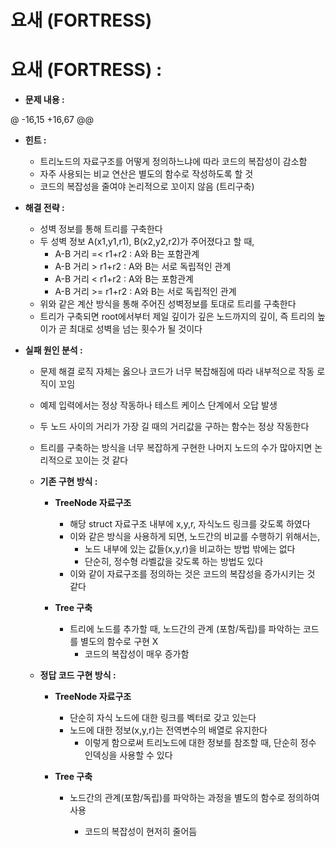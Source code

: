 # 요새 (FORTRESS)
# 요새 (FORTRESS) : 

- **문제 내용 :**

@ -16,15 +16,67 @@

- **힌트 :** 

  - 트리노드의 자료구조를 어떻게 정의하느냐에 따라 코드의 복잡성이 감소함
  - 자주 사용되는 비교 연산은 별도의 함수로 작성하도록 할 것
  - 코드의 복잡성을 줄여야 논리적으로 꼬이지 않음 (트리구축)

  

- **해결 전략 :**
  - 성벽 정보를 통해 트리를 구축한다
  - 두 성벽 정보 A(x1,y1,r1), B(x2,y2,r2)가 주어졌다고 할 때,
    - A-B 거리 =< r1+r2 : A와 B는 포함관계
    - A-B 거리  > r1+r2  : A와 B는 서로 독립적인 관계
    - A-B 거리  <   r1+r2 : A와 B는 포함관계
    - A-B 거리  >= r1+r2  : A와 B는 서로 독립적인 관계
  - 위와 같은 계산 방식을 통해 주어진 성벽정보를 토대로 트리를 구축한다
  - 트리가 구축되면 root에서부터 제일 깊이가 깊은 노드까지의 깊이, 즉 트리의 높이가 곧 최대로 성벽을 넘는 횟수가 될 것이다

- **실패 원인 분석 :**

  - 문제 해결 로직 자체는 옳으나 코드가 너무 복잡해짐에 따라 내부적으로 작동 로직이 꼬임
  - 예제 입력에서는 정상 작동하나 테스트 케이스 단계에서 오답 발생
  - 두 노드 사이의 거리가 가장 길 때의 거리값을 구하는 함수는 정상 작동한다
  - 트리를 구축하는 방식을 너무 복잡하게 구현한 나머지 노드의 수가 많아지면 논리적으로 꼬이는 것 같다

  

  - **기존 구현 방식 :**

    - **TreeNode 자료구조**

      - 해당 struct 자료구조 내부에 x,y,r, 자식노드 링크를 갖도록 하였다
      - 이와 같은 방식을 사용하게 되면, 노드간의 비교를 수행하기 위해서는,
        - 노드 내부에 있는 값들(x,y,r)을 비교하는 방법 밖에는 없다
        - 단순히, 정수형 라벨값을 갖도록 하는 방법도 있다
      - 이와 같이 자료구조를 정의하는 것은 코드의 복잡성을 증가시키는 것 같다

      

    - **Tree 구축**

      - 트리에 노드를 추가할 때, 노드간의 관계 (포함/독립)를 파악하는 코드를 별도의 함수로 구현 X
        - 코드의 복잡성이 매우 증가함

    

  - **정답 코드 구현 방식 :**

    - **TreeNode 자료구조** 

      - 단순히 자식 노드에 대한 링크를 벡터로 갖고 있는다
      - 노드에 대한 정보(x,y,r)는 전역변수의 배열로 유지한다
        - 이렇게 함으로써 트리노드에 대한 정보를 참조할 때, 단순히 정수 인덱싱을 사용할 수 있다

      

    - **Tree 구축**

      - 노드간의 관계(포함/독립)를 파악하는 과정을 별도의 함수로 정의하여 사용

        - 코드의 복잡성이 현저히 줄어듬

          
